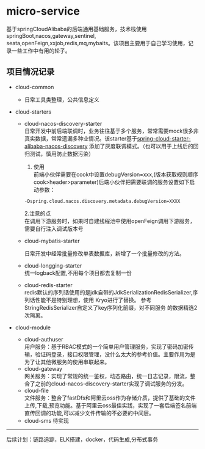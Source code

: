 # micro-service

基于springCloudAlibaba的后端通用基础服务，技术栈使用springBoot,nacos,gateway,sentinel,
seata,openFeign,xxjob,redis,mq,mybaits。该项目主要用于自己学习使用，记录一些工作中有用的轮子。

## 项目情况记录

- cloud-common
    - 日常工具类整理，公共信息定义
- cloud-starters
    - cloud-nacos-discovery-starter  
           日常开发中前后端联调时，业务往往基于多个服务，常常需要mock很多非真实数据，常常遗漏多种业情况。该starter基于[spring-cloud-starter-alibaba-nacos-discovery](https://github.com/alibaba/spring-cloud-alibaba/tree/master/spring-cloud-alibaba-starters/spring-cloud-starter-alibaba-nacos-discovery)
           添加了灰度联调模式。（也可以用于上线后的回归测试，慎用防止数据污染）
        1. 使用  
           前端小伙伴需要在cook中设置debugVersion=xxx,(版本获取规则顺序 cook>header>parameter)后端小伙伴把需要联调的服务设置如下启动参数：

       ```  
      -Dspring.cloud.nacos.discovery.metadata.debugVersion=XXXX
       ```
        2.注意的点  
      在调用下游服务时，如果时自建线程池中使用openFeign调用下游服务，需要自行注入调试版本号
  - cloud-mybatis-starter  
    
    日常开发中经常批量修改单表数据库，新增了一个批量修改的方法。
  - cloud-longging-starter  
    统一logback配置,不用每个项目都去复制一份
  - cloud-redis-starter  
    redis默认的序列话使用的是jdk自带的JdkSerializationRedisSerializer,序列话性能不是特别理想，使用
    Kryo进行了替换。 参考StringRedisSerializer自定义了key序列化前缀，对不同服务
    的数据精选2次隔离。

- cloud-module  
    - cloud-authuser  
    用户服务：基于RBAC模式的一个简单用户管理服务，实现了密码加密传输，验证码登录，接口权限管理，没什么太大的参考价值。主要作用为是为了让其他微服务的使用串联起来。
    - cloud-gateway  
    网关服务：实现了常规的统一鉴权，动态路由，统一日志记录，限流，整合了之前的cloud-nacos-discovery-starter实现了调试服务的分发。
    - cloud-file  
    文件服务：整合了fastDfs和阿里云oss作为存储介质，提供了基础的文件上传,下载,预览功能。基于阿里云oss最佳实践，实现了一套后端签名前端直传回调的功能,可以减少文件传输的不必要的中间层。
    - cloud-sms
    待实现
      


***

后续计划：链路追踪，ELK搭建，docker，代码生成,分布式事务

        
